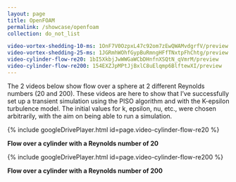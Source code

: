```yaml
---
layout: page
title: OpenFOAM
permalink: /showcase/openfoam
collection: do_not_list

video-vortex-shedding-10-ms: 1OnF7V0OzpxL47c92om7zEwQWAMvdgrfV/preview
video-vortex-shedding-25-ms: 1JGRmhWOhfGypBuRmngHFfTNxtpFhChtg/preview
video-cylinder-flow-re20: 1bI5XkbjJwWWGaWCbDHnfnXSQtN_qVmrM/preview
video-cylinder-flow-re200: 154EXZJpMPtJjBxlC8uElqmp6BlftewXI/preview
---
```


The 2 videos below show flow over a sphere at 2 different Reynolds numbers (20 and 200). These videos are here to show that I’ve successfully set up a transient simulation using the PISO algorithm and with the K-epsilon turbulence model. The initial values for k, epsilon, nu, etc., were chosen arbitrarily, with the aim on being able to run a simulation.

{% include googleDrivePlayer.html id=page.video-cylinder-flow-re20 %}

**Flow over a cylinder with a Reynolds number of 20**

{% include googleDrivePlayer.html id=page.video-cylinder-flow-re200 %}

**Flow over a cylinder with a Reynolds number of 200**